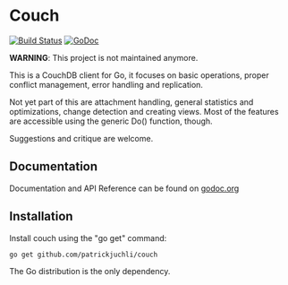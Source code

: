 # Couch 
[![Build Status](https://travis-ci.org/patrickjuchli/couch.svg)](https://travis-ci.org/patrickjuchli/couch) [![GoDoc](https://godoc.org/github.com/patrickjuchli/couch?status.svg)](http://godoc.org/github.com/patrickjuchli/couch)

**WARNING**: This project is not maintained anymore.

This is a CouchDB client for Go, it focuses on basic operations, proper conflict management, error handling and replication. 

Not yet part of this are attachment handling, general statistics and optimizations, change detection and creating views. Most of the features are accessible using the generic Do() function, though.

Suggestions and critique are welcome.

## Documentation

Documentation and API Reference can be found on [godoc.org](http://godoc.org/github.com/patrickjuchli/couch)

## Installation

Install couch using the "go get" command:

    go get github.com/patrickjuchli/couch

The Go distribution is the only dependency.